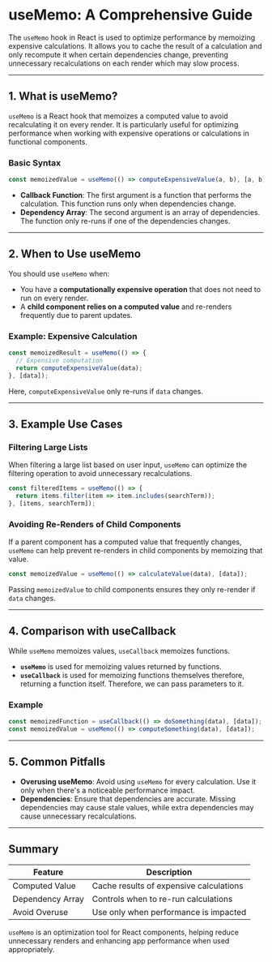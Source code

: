 # useMemo: A Comprehensive Guide

The `useMemo` hook in React is used to optimize performance by memoizing expensive calculations. It allows you to cache the result of a calculation and only recompute it when certain dependencies change, preventing unnecessary recalculations on each render which may slow process.

---

## 1. What is useMemo?

`useMemo` is a React hook that memoizes a computed value to avoid recalculating it on every render. It is particularly useful for optimizing performance when working with expensive operations or calculations in functional components.

### Basic Syntax

```javascript
const memoizedValue = useMemo(() => computeExpensiveValue(a, b), [a, b]);
```

- **Callback Function**: The first argument is a function that performs the calculation. This function runs only when dependencies change.
- **Dependency Array**: The second argument is an array of dependencies. The function only re-runs if one of the dependencies changes.

---

## 2. When to Use useMemo

You should use `useMemo` when:

- You have a **computationally expensive operation** that does not need to run on every render.
- A **child component relies on a computed value** and re-renders frequently due to parent updates.

### Example: Expensive Calculation

```javascript
const memoizedResult = useMemo(() => {
  // Expensive computation
  return computeExpensiveValue(data);
}, [data]);
```

Here, `computeExpensiveValue` only re-runs if `data` changes.

---

## 3. Example Use Cases

### Filtering Large Lists

When filtering a large list based on user input, `useMemo` can optimize the filtering operation to avoid unnecessary recalculations.

```javascript
const filteredItems = useMemo(() => {
  return items.filter(item => item.includes(searchTerm));
}, [items, searchTerm]);
```

### Avoiding Re-Renders of Child Components

If a parent component has a computed value that frequently changes, `useMemo` can help prevent re-renders in child components by memoizing that value.

```javascript
const memoizedValue = useMemo(() => calculateValue(data), [data]);
```

Passing `memoizedValue` to child components ensures they only re-render if `data` changes.

---

## 4. Comparison with useCallback

While `useMemo` memoizes values, `useCallback` memoizes functions.

- **`useMemo`** is used for memoizing values returned by functions. 
- **`useCallback`** is used for memoizing functions themselves therefore, returning a function itself. Therefore, we can pass parameters to it. 

### Example

```javascript
const memoizedFunction = useCallback(() => doSomething(data), [data]);
const memoizedValue = useMemo(() => computeSomething(data), [data]);
```

---

## 5. Common Pitfalls

- **Overusing useMemo**: Avoid using `useMemo` for every calculation. Use it only when there's a noticeable performance impact.
- **Dependencies**: Ensure that dependencies are accurate. Missing dependencies may cause stale values, while extra dependencies may cause unnecessary recalculations.

---

## Summary

| Feature           | Description |
|-------------------|-------------|
| Computed Value    | Cache results of expensive calculations |
| Dependency Array  | Controls when to re-run calculations |
| Avoid Overuse     | Use only when performance is impacted |

`useMemo` is an optimization tool for React components, helping reduce unnecessary renders and enhancing app performance when used appropriately.
